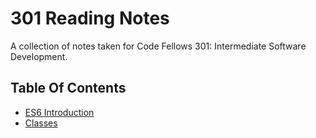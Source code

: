 # 301 Reading Notes
A collection of notes taken for Code Fellows 301: Intermediate Software Development.

## Table Of Contents

- [ES6 Introduction](es6-intro.md)
- [Classes](classes.md)
